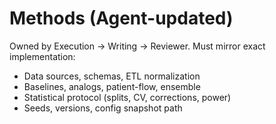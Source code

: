 # Methods (Agent-updated)

Owned by Execution → Writing → Reviewer. Must mirror exact implementation:

- Data sources, schemas, ETL normalization
- Baselines, analogs, patient-flow, ensemble
- Statistical protocol (splits, CV, corrections, power)
- Seeds, versions, config snapshot path
